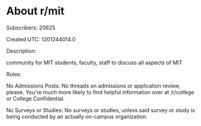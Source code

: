 # About r/mit

Subscribers: 20625

Created UTC: 1201244014.0

Description:

community for MIT students, faculty, staff to discuss all aspects of MIT

Rules:

No Admissions Posts: No threads on admissions or application review, please. You're much more likely to find helpful information over at /r/college or College Confidential.

No Surveys or Studies: No surveys or studies, unless said survey or study is being conducted by an actually on-campus organization.

